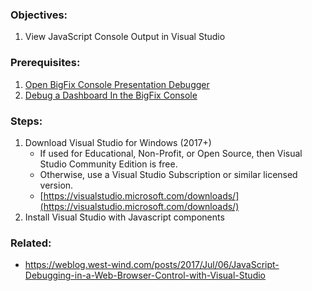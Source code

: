 

### Objectives: 
1. View JavaScript Console Output in Visual Studio

### Prerequisites:

1. [Open BigFix Console Presentation Debugger](https://github.com/jgstew/jgstew.github.io/blob/master/_posts/2018-10-29-Open-BigFix-Console-Presentation-Debugger.md)
1. [Debug a Dashboard In the BigFix Console](https://github.com/jgstew/jgstew.github.io/blob/master/_posts/2018-10-29-Debug-Dashboard-In-BigFix-Console.md)


### Steps:

1. Download Visual Studio for Windows (2017+)
    * If used for Educational, Non-Profit, or Open Source, then Visual Studio Community Edition is free.
    * Otherwise, use a Visual Studio Subscription or similar licensed version.
    * [https://visualstudio.microsoft.com/downloads/](https://visualstudio.microsoft.com/downloads/)
2. Install Visual Studio with Javascript components



### Related:

- https://weblog.west-wind.com/posts/2017/Jul/06/JavaScript-Debugging-in-a-Web-Browser-Control-with-Visual-Studio
